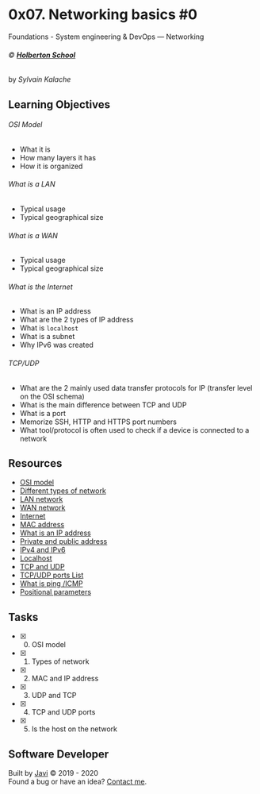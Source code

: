 # 0x07. Networking basics #0
Foundations - System engineering & DevOps ― Networking

###### :copyright: **[Holberton School](https://www.holbertonschool.com/)**
by _Sylvain Kalache_

## Learning Objectives
###### OSI Model
* What it is
* How many layers it has
* How it is organized
###### What is a LAN
* Typical usage
* Typical geographical size
###### What is a WAN
* Typical usage
* Typical geographical size
###### What is the Internet
* What is an IP address
* What are the 2 types of IP address
* What is ```localhost```
* What is a subnet
* Why IPv6 was created
###### TCP/UDP
* What are the 2 mainly used data transfer protocols for IP (transfer level on the OSI schema)
* What is the main difference between TCP and UDP
* What is a port
* Memorize SSH, HTTP and HTTPS port numbers
* What tool/protocol is often used to check if a device is connected to a network

## Resources
* [OSI model](https://searchnetworking.techtarget.com/definition/OSI)
* [Different types of network](https://www.lifewire.com/lans-wans-and-other-area-networks-817376)
* [LAN network](https://searchnetworking.techtarget.com/definition/local-area-network-LAN)
* [WAN network](https://searchnetworking.techtarget.com/definition/WAN-wide-area-network)
* [Internet](https://en.wikipedia.org/wiki/Internet)
* [MAC address](https://whatismyipaddress.com/mac-address)
* [What is an IP address](https://www.bleepingcomputer.com/tutorials/ip-addresses-explained/)
* [Private and public address](https://www.iplocation.net/public-vs-private-ip-address)
* [IPv4 and IPv6](https://www.webopedia.com/DidYouKnow/Internet/ipv6_ipv4_difference.html)
* [Localhost](https://en.wikipedia.org/wiki/Localhost)
* [TCP and UDP](https://www.howtogeek.com/190014/htg-explains-what-is-the-difference-between-tcp-and-udp/)
* [TCP/UDP ports List](https://en.wikipedia.org/wiki/List_of_TCP_and_UDP_port_numbers)
* [What is ping /ICMP](https://en.wikipedia.org/wiki/Ping_%28networking_utility%29)
* [Positional parameters](https://wiki.bash-hackers.org/scripting/posparams)

## Tasks
* [x] 0. OSI model
* [x] 1. Types of network
* [x] 2. MAC and IP address
* [x] 3. UDP and TCP
* [x] 4. TCP and UDP ports
* [x] 5. Is the host on the network

## Software Developer
Built by [Javi](https://github.com/javi0b01) :copyright: 2019 - 2020  
Found a bug or have an idea? [Contact me](https://www.linkedin.com/in/javi0b01/).
